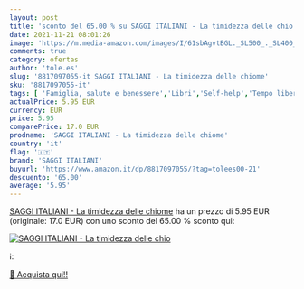 ```yaml
---
layout: post
title: 'sconto del 65.00 % su SAGGI ITALIANI - La timidezza delle chio  '
date: 2021-11-21 08:01:26
image: 'https://m.media-amazon.com/images/I/61sbAgvtBGL._SL500_._SL400_.jpg'
comments: true
category: ofertas
author: 'tole.es'
slug: '8817097055-it SAGGI ITALIANI - La timidezza delle chiome'
sku: '8817097055-it'
tags: [ 'Famiglia, salute e benessere','Libri','Self-help','Tempo libero','saggi italiani', ]
actualPrice: 5.95 EUR
currency: EUR
price: 5.95
comparePrice: 17.0 EUR
prodname: 'SAGGI ITALIANI - La timidezza delle chiome'
country: 'it'
flag: '🇮🇹'
brand: 'SAGGI ITALIANI'
buyurl: 'https://www.amazon.it/dp/8817097055/?tag=tolees00-21'
descuento: '65.00'
average: '5.95'
---
```


[SAGGI ITALIANI - La timidezza delle chiome](https://www.amazon.it/dp/8817097055/?tag=tolees00-21) ha un prezzo di 5.95 EUR (originale: 17.0 EUR) con uno sconto del 65.00 % sconto qui:

[![SAGGI ITALIANI - La timidezza delle chio](https://m.media-amazon.com/images/I/61sbAgvtBGL._SL500_._SL400_.jpg)](https://www.amazon.it/dp/8817097055/?tag=tolees00-21)

ℹ️:


[🛒 Acquista qui!!](https://www.amazon.it/dp/8817097055/?tag=tolees00-21)
